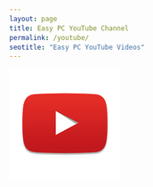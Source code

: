 ```yaml
---
layout: page
title: Easy PC YouTube Channel
permalink: /youtube/
seotitle: "Easy PC YouTube Videos"
---
```


![YOUTUBE](/img/youtube.png "YOUTUBE")